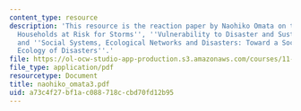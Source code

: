 ```yaml
---
content_type: resource
description: 'This resource is the reaction paper by Naohiko Omata on the topic ''Targeting
  Households at Risk for Storms'', ''Vulnerability to Disaster and Sustainable Development'',
  and ''Social Systems, Ecological Networks and Disasters: Toward a Socio-Political
  Ecology of Disasters''.'
file: https://ol-ocw-studio-app-production.s3.amazonaws.com/courses/11-941-disaster-vulnerability-and-resilience-spring-2005/a73c4f27bf1ac088718ccbd70fd12b95_naohiko_omata3.pdf
file_type: application/pdf
resourcetype: Document
title: naohiko_omata3.pdf
uid: a73c4f27-bf1a-c088-718c-cbd70fd12b95
---
```

